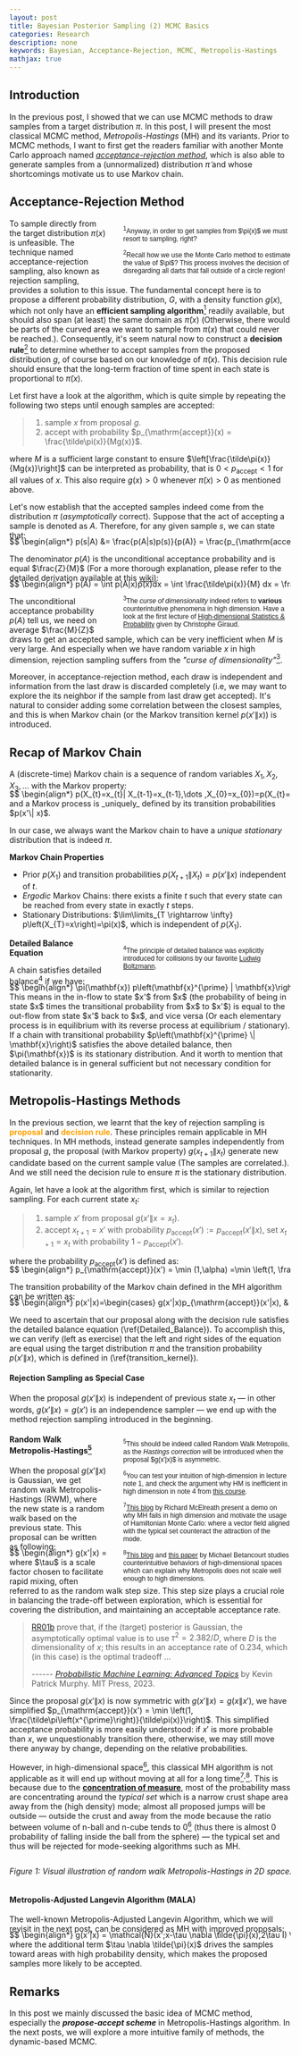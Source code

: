 ```yaml
---
layout: post
title: Bayesian Posterior Sampling (2) MCMC Basics
categories: Research
description: none
keywords: Bayesian, Acceptance-Rejection, MCMC, Metropolis-Hastings
mathjax: true
---
```


<style>
    .sidebar {
        float: right; /* Align the sidebar to the right */
        width: 300px; /* Set the width of the sidebar */
        font-family: sans-serif, monospace; /* Example font-family for a light font */
        margin-left: 30px; /* Add margin to the left of the sidebar */
    }
</style>

## Introduction

In the previous post, I showed that we can use MCMC methods to draw samples from a target distribution $\pi$. 
In this post, I will present the most classical MCMC method, _Metropolis-Hastings_ (MH) and its variants.
Prior to MCMC methods, I want to first get the readers familiar with another Monte Carlo approach named [_acceptance-rejection method_](https://en.wikipedia.org/wiki/Rejection_sampling), which is also able to generate samples from a (unnormalized) distribution $\tilde\pi$ and whose shortcomings motivate us to use Markov chain.


## Acceptance-Rejection Method

<div class="sidebar">
    <div style="font-size: 12px;">
        <p style='margin-bottom: 10px;' id="easy_sampling">
        <sup>1</sup>Anyway, in order to get samples from $\pi(x)$ we must resort to sampling, right?</p>
        <p style='margin-bottom: 10px;' id="analog">
        <sup>2</sup>Recall how we use the Monte Carlo method to estimate the value of $\pi$? This process involves the decision of disregarding all darts that fall outside of a circle region!</p>
    </div>
</div>

To sample directly from the target distribution $\pi(x)$ is unfeasible.
The technique named acceptance-rejection sampling, also known as rejection sampling, provides a solution to this issue. 
The fundamental concept here is to propose a different probability distribution, $G$, with a density function $g(x)$, which not only have an **efficient sampling algorithm**<a href="#easy_sampling"><sup>1</sup></a> readily available, but should also span (at least) the same domain as $\tilde\pi(x)$ (Otherwise, there would be parts of the curved area we want to sample from $\pi(x)$ that could never be reached.).
Consequently, it's seem natural now to construct a **decision rule**<a href="#analog"><sup>2</sup></a> to determine whether to accept samples from the proposed distribution $g$, of course based on our knowledge of $\tilde\pi(x)$. This decision rule should ensure that the long-term fraction of time spent in each state is proportional to $\tilde\pi(x)$.


Let first have a look at the algorithm, which is quite simple by repeating the following two steps until enough samples are accepted:

> 1. sample $x$ from proposal $g$.
> 2. accept with probability $p_{\mathrm{accept}}(x) = \frac{\tilde\pi(x)}{Mg(x)}$.

where $M$ is a sufficient large constant to ensure $\left[\frac{\tilde\pi(x)}{Mg(x)}\right]$ can be interpreted as probability, that is $0 < p_{\mathrm{accept}} < 1$ for all values of $x$. This also require $g(x)>0$ whenever $\tilde\pi(x)>0$ as mentioned above.
<!-- 
Saying now we have a sample from $g$, the intuition is that we would like to take this sample if it is highly likely under the distribution $\tilde\pi(x)$, and reject it if otherwise. On the other hand, we also want to consider whether this sample is a likely to occur again under the proposal distribution $g$. -->

Let's now establish that the accepted samples indeed come from the distribution $\pi$ (_asymptotically_ correct). Suppose that the act of accepting a sample is denoted as $A$. Therefore, for any given sample $s$, we can state that:
<div style="overflow-x: auto; white-space: nowrap; margin-top: -20px;">
$$ 
    \begin{align*}
    p(s|A) &= \frac{p(A|s)p(s)}{p(A)} = \frac{p_{\mathrm{accept}}(s)g(s)}{\int p_{\mathrm{accept}}(x)g(x) dx} = \frac{\tilde\pi(s)/M}{\int \tilde\pi(x)/M dx} = \frac{\tilde\pi(s)}{\int \tilde\pi(x) dx} = \pi(s) \label{AR}\tag{1}
    \end{align*}
$$
</div>

The denominator $p(A)$ is the unconditional acceptance probability and is equal $\frac{Z}{M}$ (For a more thorough explanation, please refer to the detailed derivation available at this [wiki](https://en.wikipedia.org/wiki/Rejection_sampling#Theory)):
<div style="overflow-x: auto; white-space: nowrap; margin-top: -20px;">
$$ 
    \begin{align*}
    p(A) = \int p(A|x)p(x)dx = \int \frac{\tilde\pi(x)}{M} dx = \frac{Z}{M} \label{denominator}\tag{2}
    \end{align*}
$$
</div>

<div class="sidebar">
    <div style="font-size: 12px;">
        <p style='margin-bottom: 5px;' id="curse">
            <sup>3</sup>The <em>curse of dimensionality</em> indeed refers to <strong>various</strong> counterintuitive phenomena in high dimension. Have a look at the first lecture of <a href="https://www.imo.universite-paris-saclay.fr/~christophe.giraud/Orsay/HDPS.html">High-dimensional Statistics & Probability</a> given by Christophe Giraud.</p>
    </div>
</div>

The unconditional acceptance probability $p(A)$ tell us, we need on average $\frac{M}{Z}$ draws to get an accepted sample, which can be very inefficient when $M$ is very large. And especially when we have random variable $x$ in high dimension, rejection sampling suffers from the _"curse of dimensionality"_<a href="#curse"><sup>3</sup></a>.
<!-- And there are several methods with better proposal $g$ to alleviate this issue. -->

Moreover, in acceptance-rejection method, each draw is independent and information from the last draw is discarded completely (i.e, we may want to explore the its neighbor if the sample from last draw get accepted). It's natural to consider adding some correlation between the closest samples, and this is when Markov chain (or the Markov transition kernel $p(x'\|x)$) is introduced.

## Recap of Markov Chain
A (discrete-time) Markov chain is a sequence of random variables $X_1, X_2, X_3, ...$ with the Markov property:
<div style="overflow-x: auto; white-space: nowrap; margin-top: -20px;">
$$ 
    \begin{align*}
    p(X_{t}=x_{t}| X_{t-1}=x_{t-1},\dots ,X_{0}=x_{0})=p(X_{t}=x_{t}| X_{t-1}=x_{t-1}) \label{Markov_property}\tag{3}
    \end{align*}
$$
</div>
and a Markov process is _uniquely_ defined by its transition probabilities $p(x'\| x)$.

In our case, we always want the Markov chain to have a _unique_ _stationary_ distribution that is indeed $\pi$.

**Markov Chain Properties**
- Prior $p(X_1)$ and transition probabilities $p(X_{t+1} \| X_{t} )=p(x'\| x)$ independent of $t$.
- _Ergodic_ Markov Chains: there exists a finite $t$ such that every state can be reached from every state in exactly $t$ steps.
- Stationary Distributions: $\lim\limits_{T \rightarrow \infty}  p\left(X_{T}=x\right)=\pi(x)$, which is independent of $p(X_1)$.


<div class="sidebar">
    <div style="font-size: 12px;">
        <p style='margin-bottom: 5px;' id="detailed_balance">
            <sup>4</sup>The principle of detailed balance was explicitly introduced for collisions by our favorite <a href="https://en.wikipedia.org/wiki/Ludwig_Boltzmann">Ludwig Boltzmann</a>.</p>
    </div>
</div>


**Detailed Balance Equation**

A chain satisfies detailed balance<a href="#detailed_balance"><sup>4</sup></a> if we have:
<div style="overflow-x: auto; white-space: nowrap; margin-top: -20px;">
$$ 
    \begin{align*}
    \pi(\mathbf{x}) p\left(\mathbf{x}^{\prime} | \mathbf{x}\right)=\pi\left(\mathbf{x}^{\prime}\right) p\left(\mathbf{x} | \mathbf{x}^{\prime}\right) \label{Detailed_Balance}\tag{4}
    \end{align*}
$$
</div>
This means in the in-flow to state $x'$ from $x$ (the probability of being in state $x$ times the transitional probability from $x$ to $x'$) is equal to the out-flow from state $x'$ back to $x$, and vice versa (Or each elementary process is in equilibrium with its reverse process at equilibrium / stationary). If a chain with transitional probability $p\left(\mathbf{x}^{\prime} \| \mathbf{x}\right)$ satisfies the above detailed balance, then $\pi(\mathbf{x})$ is its stationary distribution. And it worth to mention that detailed balance is in general sufficient but not necessary condition for stationarity.

## Metropolis-Hastings Methods
In the previous section, we learnt that the key of rejection sampling is <span style="color:#FFA000">**proposal**</span> and <span style="color:#FFA000">**decision rule**</span>. These principles remain applicable in MH techniques.
In MH methods, instead generate samples independently from proposal $g$, the proposal (with Markov property) $g(x_{t+1}\|x_t)$ generate new candidate based on the current sample value (The samples are correlated.). And we still need the decision rule to ensure $\pi$ is the stationary distribution.

Again, let have a look at the algorithm first, which is similar to rejection sampling. For each current state $x_t$:

> 1. sample $x'$ from proposal $g(x'\|x=x_t)$.
> 2. accept $x_{t+1}=x'$ with probability $p_{\mathrm{accept}}(x') := p_{\mathrm{accept}}(x'\|x)$, set $x_{t+1}=x_{t}$ with probability $1-p_{\mathrm{accept}}(x')$.

where the probability $p_{\mathrm{accept}}(x')$ is defined as:
<div style="overflow-x: auto; white-space: nowrap; margin-top: -20px;">
$$ 
    \begin{align*}
    p_{\mathrm{accept}}(x') = \min (1,\alpha) =\min \left(1, \frac{\tilde\pi\left(x^{\prime}\right) g\left(x | x^{\prime}\right)}{\tilde\pi(x) g\left(x^{\prime} | x\right)}\right) \label{accept_probability}\tag{5}
    \end{align*}
$$
</div>

The transition probability of the Markov chain defined in the MH algorithm can be written as: 
<div style="overflow-x: auto; white-space: nowrap; margin-top: -20px;">
$$ 
    \begin{align*}
        p(x'|x)=\begin{cases}
        g(x'|x)p_{\mathrm{accept}}(x'|x), & \text{if } x'\neq x \\
        g(x|x)+\sum_{x'\neq x}g(x'|x)(1-p_{\mathrm{accept}}(x'|x)), & \text{otherwise}
        \end{cases} \label{transition_kernel}\tag{6}
    \end{align*}
$$
</div>

We need to ascertain that our proposal along with the decision rule satisfies the detailed balance equation (\ref{Detailed_Balance}). To accomplish this, we can verify (left as exercise) that the left and right sides of the equation are equal using the target distribution $\pi$ and the transition probability $p(x'\|x)$, which is defined in (\ref{transition_kernel}).


#### Rejection Sampling as Special Case
When the proposal $g(x'\|x)$ is independent of previous state $x_t$ — in other words, $g(x'\|x) = g(x')$ is an independence sampler — we end up with the method rejection sampling introduced in the beginning.

<div class="sidebar">
    <div style="font-size: 12px;">
        <p style='margin-bottom: 5px;' id="RWMH">
            <sup>5</sup>This should be indeed called Random Walk Metropolis, as the <i>Hastings correction</i> will be introduced when the proposal $g(x'|x)$ is asymmetric.</p>
        <p style='margin-bottom: 5px;' id="HD">
            <sup>6</sup>You can test your intuition of high-dimension in lecture note 1, and check the argument why HM is inefficient in high dimension in note 4 from <a href="https://canvas.stanford.edu/courses/66218">this course</a>.</p>
        <p style='margin-bottom: 5px;' id="HD2">
            <sup>7</sup><a href="https://elevanth.org/blog/2017/11/28/build-a-better-markov-chain/">This blog</a> by Richard McElreath present a demo on why MH fails in high dimension and motivate the usage of Hamiltonian Monte Carlo: where a vector field aligned with the typical set counteract the attraction of the mode.</p>
        <p style='margin-bottom: 5px;' id="HD3">
            <sup>8</sup><a href="https://betanalpha.github.io/assets/case_studies/probabilistic_computation.html">This blog</a> and <a href="https://arxiv.org/abs/1701.02434">this paper</a> by Michael Betancourt studies counterintuitive behaviors of high-dimensional spaces which can explain why Metropolis does not scale well enough to high dimensions.</p>
    </div>
</div>

#### Random Walk Metropolis-Hastings<a href="#RWMH"><sup>5</sup></a>
When the proposal $g(x'\|x)$ is Gaussian, we get random walk Metropolis-Hastings (RWM), where the new state is a random walk based on the previous state. This proposal can be written as following:
<div style="overflow-x: auto; white-space: nowrap; margin-top: -20px;">
$$ 
    \begin{align*}
        g(x'|x) = \mathcal{N}(x';x,\tau^2\mathbf{I}) \label{Random_Walk}\tag{7}
    \end{align*}
$$
</div>
where $\tau$ is a scale factor chosen to facilitate rapid mixing, often referred to as the random walk step size. This step size plays a crucial role in balancing the trade-off between exploration, which is essential for covering the distribution, and maintaining an acceptable acceptance rate. 

> [RR01b](https://projecteuclid.org/journals/statistical-science/volume-16/issue-4/Optimal-scaling-for-various-Metropolis-Hastings-algorithms/10.1214/ss/1015346320.full) prove that, if the (target) posterior is Gaussian, the asymptotically optimal value is to use $\tau^2 = 2.382/D$, where $D$ is the dimensionality of $x$; this results in an acceptance rate of 0.234, which (in this case) is the optimal tradeoff ...
>
> ------ [_Probabilistic Machine Learning: Advanced Topics_](https://probml.github.io/pml-book/book2.html) by Kevin Patrick Murphy. MIT Press, 2023.

Since the proposal $g(x'\|x)$ is now symmetric with $g(x'\|x)=g(x\|x')$, 
we have simplified $p_{\mathrm{accept}}(x') = \min \left(1, \frac{\tilde\pi\left(x^{\prime}\right)}{\tilde\pi(x)}\right)$. This simplified acceptance probability is more easily understood: if $x'$ is more probable than $x$, we unquestionably transition there, otherwise, we may still move there anyway by change, depending on the relative probabilities.

However, in high-dimensional space<a href="#HD"><sup>6</sup></a>, this classical MH algorithm is not applicable as it will end up without moving at all for a long time<a href="#HD2"><sup>7</sup></a><sup>,</sup><a href="#HD"><sup>8</sup></a>.
This is because due to the [**concentration of measure**](https://en.wikipedia.org/wiki/Concentration_of_measure), most of the probability mass are concentrating around the _typical set_ which is a narrow crust shape area away from the (high density) mode; almost all proposed jumps will be outside — outside the crust and away from the mode because the ratio between volume of n-ball and n-cube tends to 0<a href="#HD3"><sup>6</sup></a> (thus there is almost 0 probability of falling inside the ball from the sphere) — the typical set and thus will be rejected for mode-seeking algorithms such as MH.

<div style="overflow-x: auto; white-space: nowrap; margin-top: 0px;">
<center>
<object data="https://elevanth.org/mcmcdemo2/applet.html#RandomWalkMH,donut" type="text/html" width="600" height="400">
</object>
</center>
<p align="center">
<em>Figure 1: Visual illustration of random walk Metropolis-Hastings in 2D space.</em>
</p>
</div>
<!-- <center>
<object data="https://chi-feng.github.io/mcmc-demo/app.html?algorithm=RandomWalkMH&target=donut" type="text/html" width="600" height="400">
</object>
</center> -->

<!-- This area of probability mass is a narrow surface that lies far from the mode and is called the typical set.  -->

#### Metropolis-Adjusted Langevin Algorithm (MALA)
The well-known Metropolis-Adjusted Langevin Algorithm, which we will revisit in the next post, can be considered as MH with improved proposals:
<div style="overflow-x: auto; white-space: nowrap; margin-top: -20px;">
$$ 
    \begin{align*}
        g(x'|x) = \mathcal{N}(x';x-\tau \nabla \tilde{\pi}(x),2\tau I) \label{MALA}\tag{8}
    \end{align*}
$$
</div>
where the additional term $\tau \nabla \tilde{\pi}(x)$ drives the samples toward areas with high probability density, which makes the proposed samples more likely to be accepted.

## Remarks

In this post we mainly discussed the basic idea of MCMC method, especially the _**propose-accept scheme**_ in Metropolis-Hastings algorithm. 
In the next posts, we will explore a more intuitive family of methods, the dynamic-based MCMC.